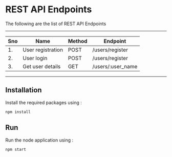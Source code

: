 # REST API Endpoints

The following are the list of REST API Endpoints

-----------------------------------------------------------
|  Sno | Name               | Method  | Endpoint           |
|------|--------------------|---------|--------------------|
|  1.  |  User registration |  POST   | /users/register    |
|  2.  |  User login        |  POST   | /users/register    |
|  3.  |  Get user details  |  GET    | /users/:user_name  |
------------------------------------------------------------

## Installation

Install the required packages using :
```
npm install
```

## Run

Run the node application using :
```
npm start
```
